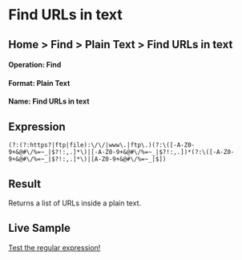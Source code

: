 # Find URLs in text

## Home > Find > Plain Text > Find URLs in text

#### Operation: Find
#### Format: Plain Text
#### Name: Find URLs in text

## Expression
```
(?:(?:https?|ftp|file):\/\/|www\.|ftp\.)(?:\([-A-Z0-9+&@#\/%=~_|$?!:,.]*\)|[-A-Z0-9+&@#\/%=~_|$?!:,.])*(?:\([-A-Z0-9+&@#\/%=~_|$?!:,.]*\)|[A-Z0-9+&@#\/%=~_|$])
```

## Result
Returns a list of URLs inside a plain text.

## Live Sample
[Test the regular expression!](https://regex101.com/r/xYAyHO/latest)